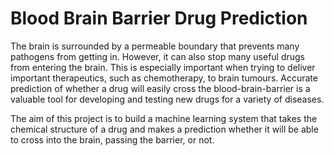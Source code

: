 # Blood Brain Barrier Drug Prediction
The brain is surrounded by a permeable boundary that prevents many pathogens from getting in. However, it can also stop many useful drugs from entering the brain. This is especially important when trying to deliver important therapeutics, such as chemotherapy, to brain tumours. Accurate prediction of whether a drug will easily cross the blood-brain-barrier is a valuable tool for developing and testing new drugs for a variety of diseases. 

The aim of this project is to build a machine learning system that takes the chemical structure of a drug and makes a prediction whether it will be able to cross into the brain, passing the barrier, or not. 
